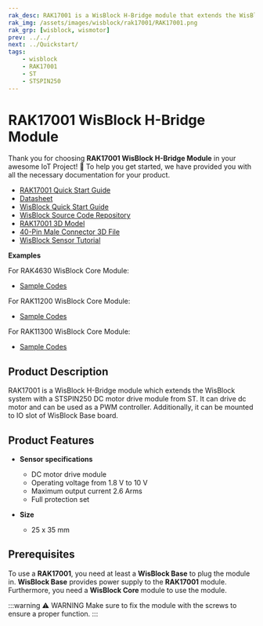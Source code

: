 ```yaml
---
rak_desc: RAK17001 is a WisBlock H-Bridge module that extends the WisBlock system with a STSPIN250 DC motor drive module from ST. It can drive DC motors and can be used as a PWM controller.
rak_img: /assets/images/wisblock/rak17001/RAK17001.png
rak_grp: [wisblock, wismotor]
prev: ../../
next: ../Quickstart/
tags:
    - wisblock
    - RAK17001
    - ST
    - STSPIN250
---
```


# RAK17001 WisBlock H-Bridge Module

Thank you for choosing **RAK17001 WisBlock H-Bridge Module** in your awesome IoT Project! 🎉 To help you get started, we have provided you with all the necessary documentation for your product.

* [RAK17001 Quick Start Guide](../Quickstart/)
* [Datasheet](../Datasheet/)
* <a href="../../Quickstart/" target="_blank">WisBlock Quick Start Guide</a>
* [WisBlock Source Code Repository](https://github.com/RAKWireless/WisBlock/)
* [RAK17001 3D Model](https://downloads.rakwireless.com/3D_File/WisBlock/3D_RAK17001.step)
* [40-Pin Male Connector 3D File](https://downloads.rakwireless.com/3D_File/Accessory/WisConnector/M40S1003K6M.stp)
* [WisBlock Sensor Tutorial](/Knowledge-Hub/Learn/WisBlock-Sensor-Tutorial/)

**Examples**

For RAK4630 WisBlock Core Module:
  - [Sample Codes](https://github.com/RAKWireless/WisBlock/tree/master/examples/RAK4630/IO/RAK17001_HBridge_STSPIN250)

For RAK11200 WisBlock Core Module:
  - [Sample Codes](https://github.com/RAKWireless/WisBlock/tree/master/examples/RAK11200/IO/RAK17001_HBridge_STSPIN250)

For RAK11300 WisBlock Core Module:
  - [Sample Codes](https://github.com/RAKWireless/WisBlock/tree/master/examples/RAK11300/IO/RAK17001_HBridge_STSPIN250)

## Product Description

RAK17001 is a WisBlock H-Bridge module which extends the WisBlock system with a STSPIN250 DC motor drive module from ST. It can drive dc motor and can be used as a PWM controller. Additionally, it can be mounted to IO slot of WisBlock Base board.

## Product Features

* **Sensor specifications**
    *  DC motor drive module
    *  Operating voltage from 1.8&nbsp;V to 10&nbsp;V
    *  Maximum output current 2.6&nbsp;Arms
    *  Full protection set

* **Size**
    * 25 x 35&nbsp;mm

## Prerequisites

To use a **RAK17001**, you need at least a **WisBlock Base** to plug the module in. **WisBlock Base** provides power supply to the **RAK17001** module. Furthermore, you need a **WisBlock Core** module to use the module.

:::warning ⚠️ WARNING
Make sure to fix the module with the screws to ensure a proper function.
:::